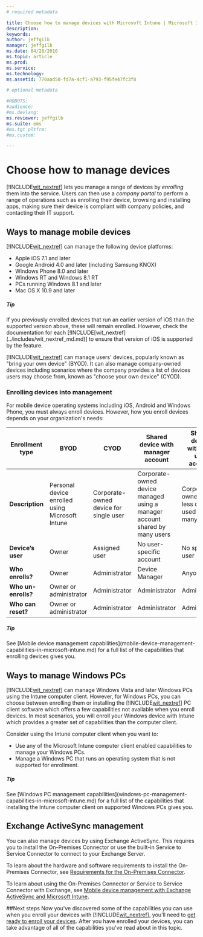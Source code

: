 ```yaml
---
# required metadata

title: Choose how to manage devices with Microsoft Intune | Microsoft Intune
description:
keywords:
author: jeffgilb
manager: jeffgilb
ms.date: 04/28/2016
ms.topic: article
ms.prod:
ms.service:
ms.technology:
ms.assetid: 770aad50-fd7a-4cf1-a793-f95fe47fc3f8

# optional metadata

#ROBOTS:
#audience:
#ms.devlang:
ms.reviewer: jeffgilb
ms.suite: ems
#ms.tgt_pltfrm:
#ms.custom:

---
```


# Choose how to manage devices
[!INCLUDE[wit_nextref](../includes/wit_nextref_md.md)] lets you manage a range of devices by *enrolling* them into the service. Users can then use a *company portal* to perform a range of operations such as enrolling their device, browsing and installing apps, making sure their device is compliant with company policies, and contacting their IT support.

## Ways to manage mobile devices
[!INCLUDE[wit_nextref](../includes/wit_nextref_md.md)] can manage the following device platforms:

- Apple iOS 7.1 and later
- Google Android 4.0 and later (including Samsung KNOX)
- Windows Phone 8.0 and later
- Windows RT and Windows 8.1 RT
- PCs running Windows 8.1 and later
- Mac OS X 10.9 and later

<div class="alert alert-tip">
  <h5><span class="icon-tip"></span> Tip</h5>
  <p>If you previously enrolled devices that run an earlier version of iOS than the supported version above, these will remain enrolled. However, check the documentation for each [!INCLUDE[wit_nextref](../includes/wit_nextref_md.md)] to ensure that version of iOS is supported by the feature.</p>
</div>

[!INCLUDE[wit_nextref](../includes/wit_nextref_md.md)] can manage users' devices, popularly known as "bring your own device" (BYOD). It can also manage company-owned devices including scenarios where the company provides a list of devices users may choose from, known as "choose your own device" (CYOD).

### Enrolling devices into management
For mobile device operating systems including iOS, Android and Windows Phone, you must always enroll devices. However, how you enroll devices depends on your organization's needs:

|Enrollment type|BYOD|CYOD|Shared device with manager account|Shared device without a user account|
|-------------------|--------|--------|--------------------------------------|----------------------------------------|
|**Description**|Personal device enrolled using Microsoft Intune|Corporate-owned device for single user|Corporate-owned device managed using a manager account shared by many users|Corporate-owned user-less device used by many users.|
|**Device’s user**|Owner|Assigned user|No user-specific account|No specific user|
|**Who enrolls?**|Owner|Administrator|Device Manager|Anyone|
|**Who un-enrolls?**|Owner or administrator|Administrator|Administrator|Administrator|
|**Who can reset?**|Owner or administrator|Administrator|Administrator|Administrator|

<div class="alert alert-tip">
  <h5><span class="icon-tip"></span> Tip</h5>
  <p>See [Mobile device management capabilities](mobile-device-management-capabilities-in-microsoft-intune.md) for a full list of the capabilities that enrolling devices gives you.</p>
</div>



## Ways to manage Windows PCs
[!INCLUDE[wit_nextref](../includes/wit_nextref_md.md)] can manage Windows Vista and later Windows PCs using the Intune computer client. However, for Windows PCs, you can choose between enrolling them or installing the [!INCLUDE[wit_nextref](../includes/wit_nextref_md.md)] PC client software which offers a few capabilities not available when you enroll devices. In most scenarios, you will enroll your Windows device with Intune which provides a greater set of capabilities than the computer client.

Consider using the Intune computer client when you want to:
<ul>
<li>Use any of the Microsoft Intune computer client enabled capabilities to manage your Windows PCs.</li>
<li>Manage a Windows PC that runs an operating system that is not supported for enrollment.</li>
</ul>

<div class="alert alert-tip">
  <h5><span class="icon-tip"></span> Tip</h5>
  <p>See [Windows PC management capabilities](windows-pc-management-capabilities-in-microsoft-intune.md) for a full list of the capabilities that installing the Intune computer client on supported Windows PCs gives you.</p>
</div>

## Exchange ActiveSync management
You can also manage devices by using Exchange ActiveSync. This requires you to install the On-Premises Connector or use the built-in Service to Service Connector to connect to your Exchange Server.

To learn about the hardware and software requirements to install the On-Premises Connector, see [Requirements for the On-Premises Connector](/Intune/network-infrastructure-requirements-for-microsoft-intune.md).

To learn about using the On-Premises Connector or Service to Service Connector with Exchange, see [Mobile device management with Exchange ActiveSync and Microsoft Intune](/Intune/get-started/mobile-device-management-with-exchange-activesync-and-microsoft-intune.md).



##Next steps
Now you've discovered some of the capabilities you can use when you enroll your devices with [!INCLUDE[wit_nextref](../includes/wit_nextref_md.md)], you'll need to [get ready to enroll your devices](/Intune/get-started/get-ready-to-enroll-devices-in-microsoft-intune.md). After you have enrolled your devices, you can take advantage of all of the capabilities you've read about in this topic. <!--lindavr: There's a logical flaw in our "get to know/get started" content. You can take the path in this topic or you can take the path in the What to know before your get started topic. And they don't cover the same ground. -->
